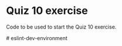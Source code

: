 # Quiz 10 exercise

Code to be used to start the Quiz 10 exercise.

#   e s l i n t - d e v - e n v i r o n m e n t  
 